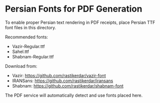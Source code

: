 # Persian Fonts for PDF Generation

To enable proper Persian text rendering in PDF receipts, place Persian TTF font files in this directory.

Recommended fonts:

- Vazir-Regular.ttf
- Sahel.ttf
- Shabnam-Regular.ttf

Download from:

- Vazir: https://github.com/rastikerdar/vazir-font
- IRANSans: https://github.com/rastikerdar/iransans
- Shabnam: https://github.com/rastikerdar/shabnam-font

The PDF service will automatically detect and use fonts placed here.
